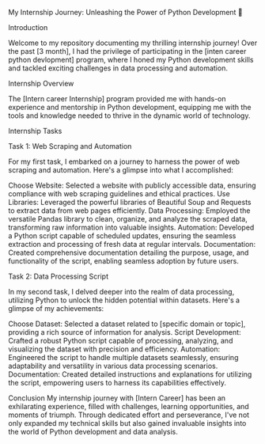 My Internship Journey: Unleashing the Power of Python Development 🚀


Introduction

Welcome to my repository documenting my thrilling internship journey! Over the past [3 month], I had the privilege of participating in the [inten career python devlopment] program, where I honed my Python development skills and tackled exciting challenges in data processing and automation.

Internship Overview

The [Intern career Internship] program provided me with hands-on experience and mentorship in Python development, equipping me with the tools and knowledge needed to thrive in the dynamic world of technology.

Internship Tasks

Task 1: Web Scraping and Automation

For my first task, I embarked on a journey to harness the power of web scraping and automation. Here's a glimpse into what I accomplished:

Choose Website: Selected a website with publicly accessible data, ensuring compliance with web scraping guidelines and ethical practices.
Use Libraries: Leveraged the powerful libraries of Beautiful Soup and Requests to extract data from web pages efficiently.
Data Processing: Employed the versatile Pandas library to clean, organize, and analyze the scraped data, transforming raw information into valuable insights.
Automation: Developed a Python script capable of scheduled updates, ensuring the seamless extraction and processing of fresh data at regular intervals.
Documentation: Created comprehensive documentation detailing the purpose, usage, and functionality of the script, enabling seamless adoption by future users.

Task 2: Data Processing Script

In my second task, I delved deeper into the realm of data processing, utilizing Python to unlock the hidden potential within datasets. Here's a glimpse of my achievements:

Choose Dataset: Selected a dataset related to [specific domain or topic], providing a rich source of information for analysis.
Script Development: Crafted a robust Python script capable of processing, analyzing, and visualizing the dataset with precision and efficiency.
Automation: Engineered the script to handle multiple datasets seamlessly, ensuring adaptability and versatility in various data processing scenarios.
Documentation: Created detailed instructions and explanations for utilizing the script, empowering users to harness its capabilities effectively.

Conclusion
My internship journey with [Intern Career] has been an exhilarating experience, filled with challenges, learning opportunities, and moments of triumph. Through dedicated effort and perseverance, I've not only expanded my technical skills but also gained invaluable insights into the world of Python development and data analysis.


